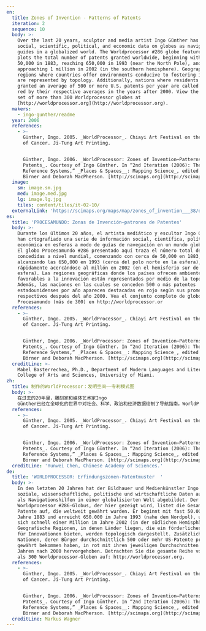 ```yaml
---
en:
  title: Zones of Invention - Patterns of Patents
  iteration: 2
  sequence: 10
  body: >-
    Over the last 20 years, sculptor and media artist Ingo Günther has mapped
    social, scientific, political, and economic data on globes as navigational
    guides in a globalized world. The Worldprocessor #286 globe featured here
    plots the total number of patents granted worldwide, beginning with nearly
    50,000 in 1883, reaching 650,000 in 1993 (near the North Pole), and rapidly
    approaching 1 million in 2002 (in the southern hemisphere). Geographic
    regions where countries offer environments conducive to fostering innovation
    are represented by topology. Additionally, nations where residents are
    granted an average of 500 or more U.S. patents per year are called out in
    red by their respective averages in the years after 2000. View the complete
    set of more than 300 Worldprocessor globes at
    [http://worldprocessor.org](http://worldprocessor.org).
  makers:
    - ingo-gunther/readme
  year: 2006
  references:
    - >-
      Günther, Ingo. 2005. _WorldProcessor_. Chiayi Art Festival on the Tropic
      of Cancer. Ji-Tung Art Printing.


      Günther, Ingo. 2006. _WorldProcessor: Zones of Invention—Patterns of
      Patents_. Courtesy of Ingo Günther. In “2nd Iteration (2006): The Power of
      Reference Systems,” _Places & Spaces__: Mapping Science_, edited by Katy
      Börner and Deborah MacPherson. [http://scimaps.org](http://scimaps.org).
  image:
    sm: image.sm.jpg
    med: image.med.jpg
    lg: image.lg.jpg
    tiles: content/tiles/it-02-10/
  externalLink: 'https://scimaps.org/maps/map/zones_of_invention___38/detail'
es:
  title: 'PROCESAMUNDO: Zonas de Invención—patrones de Patentes'
  body: >-
    Durante los últimos 20 años, el artista mediático y escultor Ingo Günther
    han crtografiado una serie de información social, científica, política y
    económica en esferas a modo de guías de navegación en un mundo globalizado.
    El globo Procesamundo #286 presentado aquí traza el número total de patentes
    concedidas a nivel mundial, comenzando con cerca de 50,000 en 1883,
    alcanzando las 650,000 en 1993 (cerca del polo norte en la esfera), y
    rápidamente acercándose al millón en 2002 (en el hemisferio sur de dicha
    esfera). Las regiones geográficas donde los países ofrecen ambientes
    favorables a la innovación están representados por medio de la topología.
    Además, las naciones en las cuales se conceden 500 o más patentes
    estadounidenses por año aparecen destacadas en rojo según sus promedios
    respectivos después del año 2000. Vea el conjunto completo de globos
    Procesamundo (más de 300) en http://worldprocessor.or
  references:
    - >-
      Günther, Ingo. 2005. _WorldProcessor_. Chiayi Art Festival on the Tropic
      of Cancer. Ji-Tung Art Printing.


      Günther, Ingo. 2006. _WorldProcessor: Zones of Invention—Patterns of
      Patents_. Courtesy of Ingo Günther. In “2nd Iteration (2006): The Power of
      Reference Systems,” _Places & Spaces__: Mapping Science_, edited by Katy
      Börner and Deborah MacPherson. [http://scimaps.org](http://scimaps.org).
  creditLine: >-
    Mabel Basterrechea, Ph.D., Department of Modern Languages and Literatures,
    College of Arts and Sciences, University of Miami.
zh:
  title: 制作的WorldProcessor：发明空间——专利模式图
  body: >-
    在过去的20年里，雕刻家和媒体艺术家Ingo
    Günther已经在全球化的世界中对社会、科学、政治和经济数据绘制了导航指南。WorldProcessor地球图以绘制全世界授权专利的总数为特征，从1883年接近50,000条开始，到1993年的650,000（靠近北极点），且2002年快速增长到1百万条（位于南半球）。通过拓扑学展示了国家所提供的有助于创新环境的地理区域。此外，每年授权居民平均500个或更多美国专利的国家，在2000年以后各自的平均值用红色标示。超过300个WorldProcessor地球图的完整资源集可访问http://worldprocessor.org。
  references:
    - >-
      Günther, Ingo. 2005. _WorldProcessor_. Chiayi Art Festival on the Tropic
      of Cancer. Ji-Tung Art Printing.


      Günther, Ingo. 2006. _WorldProcessor: Zones of Invention—Patterns of
      Patents_. Courtesy of Ingo Günther. In “2nd Iteration (2006): The Power of
      Reference Systems,” _Places & Spaces__: Mapping Science_, edited by Katy
      Börner and Deborah MacPherson. [http://scimaps.org](http://scimaps.org).
  creditLine: 'Yunwei Chen, Chinese Academy of Sciences.'
de:
  title: 'WORLDPROCESSOR: Erfindungszonen-Patentmuster  '
  body: >-
    In den letzten 20 Jahren hat der Bildhauer und Medienkünstler Ingo Günther
    soziale, wissenschaftliche, politische und wirtschaftliche Daten auf Globen
    als Navigationshilfen in einer globalisierten Welt abgebildet. Der
    Worldprocessor #286-Globus, der hier gezeigt wird, listet die Gesamtzahl der
    Patente auf, die weltweit gewährt wurden. Er beginnt mit fast 50.000 im
    Jahre 1883 und erreicht 650.000 im Jahre 1993 (nahe dem Nordpol), und nähert
    sich schnell einer Million im Jahre 2002 (in der südlichen Hemisphäre).
    Geografische Regionen, in denen Länder liegen, die ein förderliches Umfeld
    für Innovationen bieten, werden topologisch dargestellt. Zusätzlich werden
    Nationen, deren Bürger durchschnittlich 500 oder mehr US-Patente pro Jahr
    gewährt bekommen haben, in rot mit ihren jeweiligen Durchschnitten in den
    Jahren nach 2000 hervorgehoben. Betrachten Sie die gesamte Reihe von mehr
    als 300 Worldprocessor-Globen auf: http://worldprocessor.org.
  references:
    - >-
      Günther, Ingo. 2005. _WorldProcessor_. Chiayi Art Festival on the Tropic
      of Cancer. Ji-Tung Art Printing.


      Günther, Ingo. 2006. _WorldProcessor: Zones of Invention—Patterns of
      Patents_. Courtesy of Ingo Günther. In “2nd Iteration (2006): The Power of
      Reference Systems,” _Places & Spaces__: Mapping Science_, edited by Katy
      Börner and Deborah MacPherson. [http://scimaps.org](http://scimaps.org).
  creditLine: Markus Wagner
---
```

